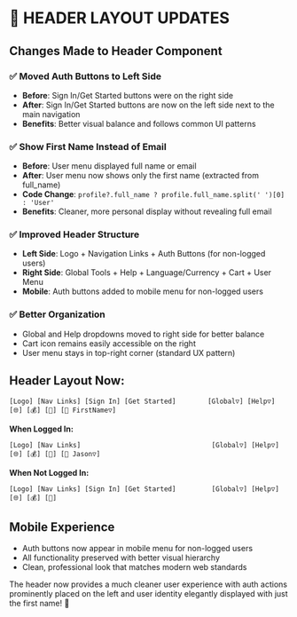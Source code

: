 # 🎨 HEADER LAYOUT UPDATES

## Changes Made to Header Component

### ✅ **Moved Auth Buttons to Left Side**
- **Before**: Sign In/Get Started buttons were on the right side
- **After**: Sign In/Get Started buttons are now on the left side next to the main navigation
- **Benefits**: Better visual balance and follows common UI patterns

### ✅ **Show First Name Instead of Email**
- **Before**: User menu displayed full name or email
- **After**: User menu now shows only the first name (extracted from full_name)
- **Code Change**: `profile?.full_name ? profile.full_name.split(' ')[0] : 'User'`
- **Benefits**: Cleaner, more personal display without revealing full email

### ✅ **Improved Header Structure**
- **Left Side**: Logo + Navigation Links + Auth Buttons (for non-logged users)
- **Right Side**: Global Tools + Help + Language/Currency + Cart + User Menu
- **Mobile**: Auth buttons added to mobile menu for non-logged users

### ✅ **Better Organization**
- Global and Help dropdowns moved to right side for better balance
- Cart icon remains easily accessible on the right
- User menu stays in top-right corner (standard UX pattern)

## Header Layout Now:

```
[Logo] [Nav Links] [Sign In] [Get Started]        [Global▽] [Help▽] [🌐] [💰] [🛒] [👤 FirstName▽]
```

**When Logged In:**
```
[Logo] [Nav Links]                                 [Global▽] [Help▽] [🌐] [💰] [🛒] [👤 Jason▽]
```

**When Not Logged In:**
```
[Logo] [Nav Links] [Sign In] [Get Started]         [Global▽] [Help▽] [🌐] [💰] [🛒]
```

## Mobile Experience
- Auth buttons now appear in mobile menu for non-logged users
- All functionality preserved with better visual hierarchy
- Clean, professional look that matches modern web standards

The header now provides a much cleaner user experience with auth actions prominently placed on the left and user identity elegantly displayed with just the first name! 🎉
